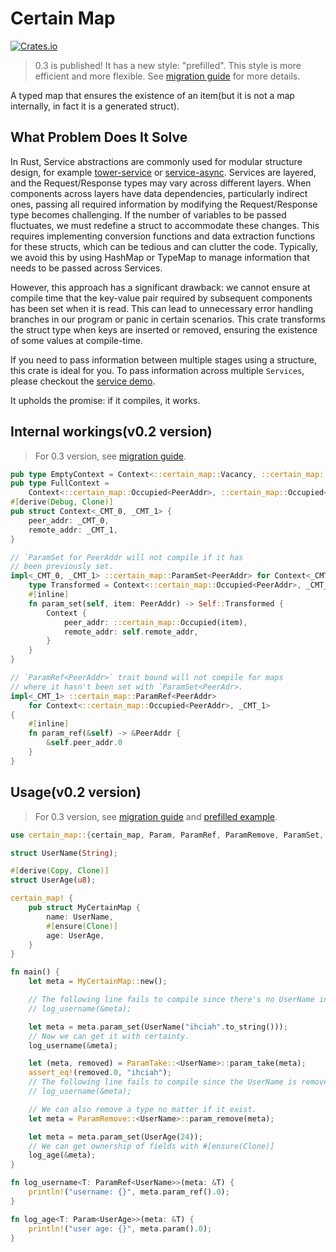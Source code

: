 # Certain Map
[![Crates.io](https://img.shields.io/crates/v/certain-map.svg)](https://crates.io/crates/certain-map)

> 0.3 is published! It has a new style: "prefilled". This style is more efficient and more flexible. See [migration guide](docs/v2-to-v3-mig.md) for more details.

A typed map that ensures the existence of an item(but it is not a map internally, in fact it is a generated struct).

## What Problem Does It Solve
In Rust, Service abstractions are commonly used for modular structure design, for example [tower-service](https://crates.io/crates/tower-service) or [service-async](https://github.com/ihciah/service-async). Services are layered, and the Request/Response types may vary across different layers. When components across layers have data dependencies, particularly indirect ones, passing all required information by modifying the Request/Response type becomes challenging. If the number of variables to be passed fluctuates, we must redefine a struct to accommodate these changes. This requires implementing conversion functions and data extraction functions for these structs, which can be tedious and can clutter the code. Typically, we avoid this by using HashMap or TypeMap to manage information that needs to be passed across Services.

However, this approach has a significant drawback: we cannot ensure at compile time that the key-value pair required by subsequent components has been set when it is read. This can lead to unnecessary error handling branches in our program or panic in certain scenarios. This crate transforms the struct type when keys are inserted or removed, ensuring the existence of some values at compile-time.

If you need to pass information between multiple stages using a structure, this crate is ideal for you. To pass information across multiple `Services`, please checkout the [service demo](certain-map/examples/demo_prefilled_service.rs).

It upholds the promise: if it compiles, it works.

## Internal workings(v0.2 version)
> For 0.3 version, see [migration guide](docs/v2-to-v3-mig.md).

```rust
pub type EmptyContext = Context<::certain_map::Vacancy, ::certain_map::Vacancy>;
pub type FullContext =
    Context<::certain_map::Occupied<PeerAddr>, ::certain_map::Occupied<Option<RemoteAddr>>>;
#[derive(Debug, Clone)]
pub struct Context<_CMT_0, _CMT_1> {
    peer_addr: _CMT_0,
    remote_addr: _CMT_1,
}

// `ParamSet for PeerAddr will not compile if it has
// been previously set.
impl<_CMT_0, _CMT_1> ::certain_map::ParamSet<PeerAddr> for Context<_CMT_0, _CMT_1> {
    type Transformed = Context<::certain_map::Occupied<PeerAddr>, _CMT_1>;
    #[inline]
    fn param_set(self, item: PeerAddr) -> Self::Transformed {
        Context {
            peer_addr: ::certain_map::Occupied(item),
            remote_addr: self.remote_addr,
        }
    }
}

// `ParamRef<PeerAddr>` trait bound will not compile for maps
// where it hasn't been set with `ParamSet<PeerAdr>.
impl<_CMT_1> ::certain_map::ParamRef<PeerAddr>
    for Context<::certain_map::Occupied<PeerAddr>, _CMT_1>
{
    #[inline]
    fn param_ref(&self) -> &PeerAddr {
        &self.peer_addr.0
    }
}
```

## Usage(v0.2 version)
> For 0.3 version, see [migration guide](docs/v2-to-v3-mig.md) and [prefilled example](certain-map/examples/demo_prefilled.rs).

```rust
use certain_map::{certain_map, Param, ParamRef, ParamRemove, ParamSet, ParamTake};

struct UserName(String);

#[derive(Copy, Clone)]
struct UserAge(u8);

certain_map! {
    pub struct MyCertainMap {
        name: UserName,
        #[ensure(Clone)]
        age: UserAge,
    }
}

fn main() {
    let meta = MyCertainMap::new();

    // The following line fails to compile since there's no UserName in the map.
    // log_username(&meta);

    let meta = meta.param_set(UserName("ihciah".to_string()));
    // Now we can get it with certainty.
    log_username(&meta);

    let (meta, removed) = ParamTake::<UserName>::param_take(meta);
    assert_eq!(removed.0, "ihciah");
    // The following line fails to compile since the UserName is removed.
    // log_username(&meta);

    // We can also remove a type no matter if it exist.
    let meta = ParamRemove::<UserName>::param_remove(meta);

    let meta = meta.param_set(UserAge(24));
    // We can get ownership of fields with #[ensure(Clone)]
    log_age(&meta);
}

fn log_username<T: ParamRef<UserName>>(meta: &T) {
    println!("username: {}", meta.param_ref().0);
}

fn log_age<T: Param<UserAge>>(meta: &T) {
    println!("user age: {}", meta.param().0);
}

```